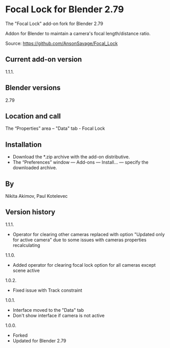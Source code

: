 # Focal Lock for Blender 2.79

The "Focal Lock" add-on fork for Blender 2.79

Addon for Blender to maintain a camera's focal length/distance ratio.

Source: https://github.com/AnsonSavage/Focal_Lock

Current add-on version
-
1.1.1.

Blender versions
-
2.79

Location and call
-
The “Properties” area – "Data" tab - Focal Lock

Installation
-
- Download the *.zip archive with the add-on distributive.
- The “Preferences” window — Add-ons — Install… — specify the downloaded archive.

By
-
Nikita Akimov, Paul Kotelevec

Version history
-
1.1.1.
- Operator for clearing other cameras replaced with option "Updated only for active camera" due to some issues with cameras properties recalculating 

1.1.0.
- Added operator for clearing focal lock option for all cameras except scene active 

1.0.2.
- Fixed issue with Track constraint

1.0.1.
- Interface moved to the "Data" tab
- Don't show interface if camera is not active

1.0.0.
- Forked
- Updated for Blender 2.79
